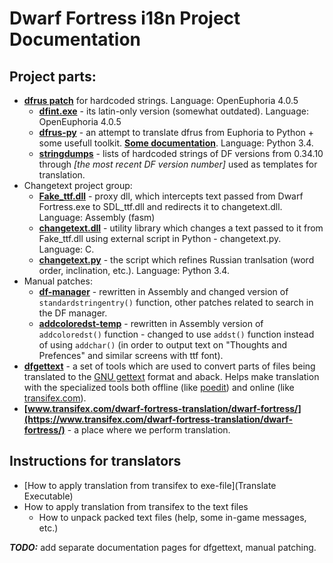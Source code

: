 # Dwarf Fortress i18n Project Documentation

## Project parts:

* **[dfrus patch](https://bitbucket.org/insolor/dfrus/)** for hardcoded strings. Language: OpenEuphoria 4.0.5
    * **[dfint.exe](https://bitbucket.org/dfint/df-i18n)** - its latin-only version (somewhat outdated). Language: OpenEuphoria 4.0.5
    * **[dfrus-py](https://bitbucket.org/dfint/dfrus-py)** - an attempt to translate dfrus from Euphoria to Python + some usefull toolkit. [**Some documentation**](dfrus-py). Language: Python 3.4.
    * **[stringdumps](https://bitbucket.org/dfint/stringdumps)** - lists of hardcoded strings of DF versions from 0.34.10 through *[the most recent DF version number]* used as templates for translation.
* Changetext project group:
    * **[Fake_ttf.dll](https://bitbucket.org/dfint/fake_ttf.dll)** - proxy dll, which intercepts text passed from Dwarf Fortress.exe to SDL_ttf.dll and redirects it to changetext.dll. Language: Assembly (fasm)
    * **[changetext.dll](https://bitbucket.org/dfint/changetextpy)** - utility library which changes a text passed to it from Fake_ttf.dll using external script in Python - changetext.py. Language: C.
    * **[changetext.py](https://bitbucket.org/dfint/changetextpy_script)** - the script which refines Russian tranlsation (word order, inclination, etc.). Language: Python 3.4.
* Manual patches:
    * **[df-manager](https://bitbucket.org/dfint/df-manager)** - rewritten in Assembly and changed version of `standardstringentry()` function, other patches related to search in the DF manager.
    * **[addcoloredst-temp](https://bitbucket.org/dfint/addcoloredst-temp)** - rewritten in Assembly version of `addcoloredst()` function - changed to use `addst()` function instead of using `addchar()` (in order to output text on "Thoughts and Prefences" and similar screens with ttf font).
* **[dfgettext](https://bitbucket.org/dfint/df-gettext-toolkit)** - a set of tools which are used to convert parts of files being translated to the [GNU gettext](http://www.gnu.org/software/gettext/) format and aback. Helps make translation with the specialized tools both offline (like [poedit](http://poedit.net/)) and online (like [transifex.com](http://transifex.com/)).
* **[www.transifex.com/dwarf-fortress-translation/dwarf-fortress/](https://www.transifex.com/dwarf-fortress-translation/dwarf-fortress/)** - a place where we perform translation.

## Instructions for translators
* [How to apply translation from transifex to exe-file](Translate Executable)
* How to apply translation from transifex to the text files
    * How to unpack packed text files (help, some in-game messages, etc.)

***TODO:*** add separate documentation pages for dfgettext, manual patching.